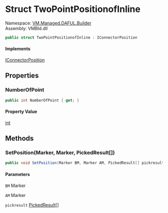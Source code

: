 # Struct TwoPointPositionofInline

Namespace: [VM.Managed.DAFUL.Builder](VM.Managed.DAFUL.Builder.md)  
Assembly: VMBld.dll  

```csharp
public struct TwoPointPositionofInline : IConnectorPosition
```

#### Implements

[IConnectorPosition](VM.Managed.DAFUL.Builder.IConnectorPosition.md)

## Properties

### NumberOfPoint

```csharp
public int NumberOfPoint { get; }
```

#### Property Value

 [int](https://learn.microsoft.com/dotnet/api/system.int32)

## Methods

### SetPosition\(Marker, Marker, PickedResult\[\]\)

```csharp
public void SetPosition(Marker BM, Marker AM, PickedResult[] pickresult)
```

#### Parameters

`BM` Marker

`AM` Marker

`pickresult` [PickedResult](VM.Managed.DAFUL.Builder.PickedResult.md)\[\]


